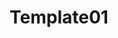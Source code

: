 ---
id: 46
title: Template01
caption: 랜딩페이지 PC 버전 템플릿
url: http://didgustm12.dothome.co.kr/template01/
category: Web
device: PC only
---